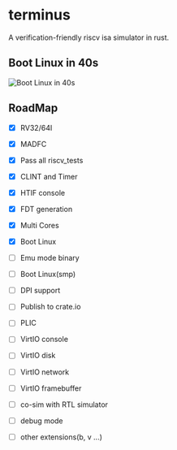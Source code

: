 # terminus
A verification-friendly riscv isa simulator in rust.


## Boot Linux in 40s
![Boot Linux in 40s](video/linux_boot.gif)

## RoadMap
- [x] RV32/64I
- [x] MADFC
- [x] Pass all riscv_tests
- [x] CLINT and Timer
- [x] HTIF console
- [x] FDT generation
- [x] Multi Cores
- [x] Boot Linux
- [ ] Emu mode binary
- [ ] Boot Linux(smp)
- [ ] DPI support
- [ ] Publish to crate.io
- [ ] PLIC
- [ ] VirtIO console
- [ ] VirtIO disk
- [ ] VirtIO network
- [ ] VirtIO framebuffer
- [ ] co-sim with RTL simulator
- [ ] debug mode
- [ ] other extensions(b, v ...)




